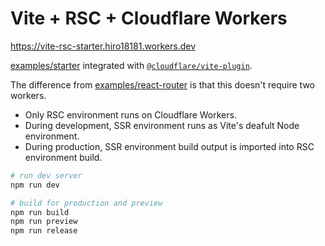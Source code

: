# Vite + RSC + Cloudflare Workers

https://vite-rsc-starter.hiro18181.workers.dev

[examples/starter](https://github.com/hi-ogawa/vite-plugins/tree/main/packages/rsc/examples/starter) integrated with [`@cloudflare/vite-plugin`](https://github.com/cloudflare/workers-sdk/tree/main/packages/vite-plugin-cloudflare).

The difference from [examples/react-router](https://github.com/hi-ogawa/vite-plugins/tree/main/packages/rsc/examples/react-router) is that this doesn't require two workers.

- Only RSC environment runs on Cloudflare Workers.
- During development, SSR environment runs as Vite's deafult Node environment.
- During production, SSR environment build output is imported into RSC environment build.

```sh
# run dev server
npm run dev

# build for production and preview
npm run build
npm run preview
npm run release
```
